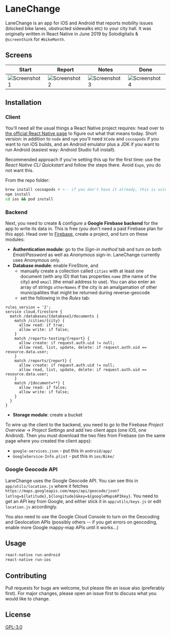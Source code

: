 
# LaneChange

LaneChange is an app for iOS and Android that reports mobility issues (blocked bike lanes, obstructed sidewalks etc) to your city hall. It was originally written in React Native in June 2019 by Solodigitalis & `@screenthink` for `#bikeMonth`.

## Screens

 Start | Report | Notes | Done 
--- | --- | --- | ---
![Screenshot 1](https://github.com/xaphod/LaneChange/raw/master/readme_assets/01.png) | ![Screenshot 2](https://github.com/xaphod/LaneChange/raw/master/readme_assets/02.png) | ![Screenshot 3](https://github.com/xaphod/LaneChange/raw/master/readme_assets/03.png) | ![Screenshot 4](https://github.com/xaphod/LaneChange/raw/master/readme_assets/04.png) |

## Installation

### Client

You'll need all the usual things a React Native project requires: head over to [the official React Native page](https://facebook.github.io/react-native/) to figure out what that means today. Short version: in addition to `node` and `npm` you'll need `XCode` and `cocoapods` if you want to run iOS builds, and an Android emulator plus a JDK if you want to run Android (easiest way: Android Studio full install).

Recommended approach if you're setting this up for the first time: use the _React Native CLI Quickstart_ and follow the steps there. Avoid `Expo`, you do not want this.

From the repo folder:

```bash
brew install cocoapods # <-- if you don't have it already, this is using HomeBrew
npm install
cd ios && pod install
```

### Backend

Next, you need to create & configure a **Google Firebase backend** for the app to write its data in. This is free (you don't need a paid Firebase plan for this app). Head over to [Firebase](https://firebase.google.com), create a project, and turn on these modules:

 - **Authentication module**: go to the _Sign-in method_ tab and turn on both _Email/Password_ as well as _Anonymous_ sign-in. LaneChange currently uses Anonymous only.
 - **Database module**: enable FireStore, and 
   - manually create a collection called `cities` with at least one document (with any ID) that has properties `name` (the name of the city) and `email` (the email address to use). You can also enter an array of strings `otherNames` if the city is an amalgamation of other municipalities that might be returned during reverse-geocode
   - set the following in the _Rules_ tab:

```
rules_version = '2';
service cloud.firestore {
  match /databases/{database}/documents {
  	match /cities/{city} {
      allow read: if true;
      allow write: if false;
    }
    match /reports-testing/{report} {
      allow create: if request.auth.uid != null;
      allow read, list, update, delete: if request.auth.uid == resource.data.user;
    }
    match /reports/{report} {
      allow create: if request.auth.uid != null;
      allow read, list, update, delete: if request.auth.uid == resource.data.user;
    }
    match /{document=**} {
      allow read: if false;
      allow write: if false;
    }
  }
}
```
 - **Storage module**: create a bucket

To wire up the client to the backend, you need to go to the Firebase _Project Overview_ -> _Project Settings_ and add two client apps (one iOS, one Android). Then you must download the two files from Firebase (on the same page where you created the client apps):

 - `google-services.json` - put this in `android/app/`
 - `GoogleService-Info.plist` - put this in `ios/Bike/`

### Google Geocode API

LaneChange uses the Google Geocode API. You can see this in `app/utils/location.js` where it fetches `https://maps.googleapis.com/maps/api/geocode/json?latlng=${latitude},${longitude}&key=${googleMapsAPIKey}`. You need to get an API key from Google, and either stick it in `app/utils/keys.js` or edit `location.js` accordingly.

You also need to use the Google Cloud Console to turn on the Geocoding and Geolocation APIs (possibly others -- if you get errors on geocoding, enable more Google mappy-map APIs until it works...)

## Usage

```bash
react-native run-android
react-native run-ios
```

## Contributing
Pull requests for bugs are welcome, but please file an issue also (preferably first). For major changes, please open an issue first to discuss what you would like to change.

## License
[GPL-3.0](https://github.com/xaphod/LaneChange/blob/master/LICENSE)
